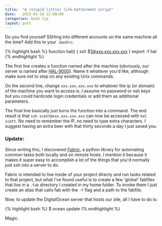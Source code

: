 ```yaml
---
title:  "A (stupid little) life-betterment script"
date:   2015-01-19 12:00:00
categories: bash tip
layout: post
---
```


Do you find yourself SSHing into different accounts on the same machine all the time? Add this to your `.bashrc`:

{% highlight bash %}
function hal() {
    ssh $1@xxx.xxx.xxx.xxx
}
export -f hal
{% endhighlight %}

The first line creates a function named after the machine (obviously, our server is named after [HAL-9000](http://en.wikipedia.org/wiki/HAL_9000)).  Name it whatever you'd like, although make sure not to step on any existing Unix commands.

On the second line, change `xxx.xxx.xxx.xxx` to whatever the ip (or domain) of the machine you want to access is.  I assume no password or ssh keys but you could hardcode login credentials or add them as additional parameters.

The final line basically just turns the function into a command. The end result is that `ssh scott@xxx.xxx.xxx.xxx` can now be accessed with `hal scott`. No need to remember the IP, no need to type extra characters.  I suggest having an extra beer with that thirty seconds a day I just saved you.

### Update:

Since writing this, I discovered *[Fabric](http://www.fabfile.org)*, a python library for automating common tasks both locally and on remote hosts.  I mention it because it makes it super easy to accomplish a lot of the things that you'd normally just ssh into a server to do. 

Fabric is intended to live inside of your project directy and run tasks related to that project, but what I've found useful is to create a few 'global' fabfiles that live in a `.fab` directory I created in my home folder.  To invoke them I just create an alias that calls fab with the `-f` flag and a path to the fabfile.

Now, to update the DigitalOcean server that hosts our site, all I have to do is:

{% highlight bash %}
$ ocean update
{% endhighlight %}

Magic.